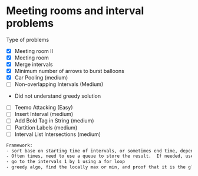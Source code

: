 # Meeting rooms and interval problems

Type of problems
- [x]  Meeting room II
- [x]  Meeting room
- [x]  Merge intervals
- [x]  Minimum number of arrows to burst balloons
- [x]  Car Pooling (medium)
- [ ]  Non-overlapping Intervals (Medium)
  - Did not understand greedy solution
- [ ]  Teemo Attacking (Easy)
- [ ]  Insert Interval (medium)
- [ ]  Add Bold Tag in String (medium)
- [ ]  Partition Labels (medium)
- [ ]  Interval List Intersections (medium)

```bash
Framework:
- sort base on starting time of intervals, or sometimes end time, depend on the problem, then break tie on the other.
- Often times, need to use a queue to store the result.  If needed, use a priority queue base on end time
- go to the intervals 1 by 1 using a for loop
- greedy algo, find the locally max or min, and proof that it is the globle max or min.
```
